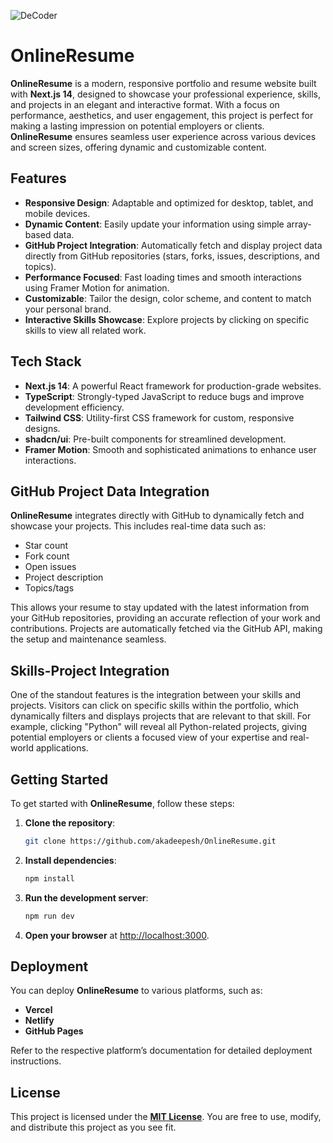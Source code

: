![DeCoder](https://github.com/user-attachments/assets/8e07beea-7e50-4383-810f-b54d6e090b4e)

# OnlineResume

**OnlineResume** is a modern, responsive portfolio and resume website built with **Next.js 14**, designed to showcase your professional experience, skills, and projects in an elegant and interactive format. With a focus on performance, aesthetics, and user engagement, this project is perfect for making a lasting impression on potential employers or clients. **OnlineResume** ensures seamless user experience across various devices and screen sizes, offering dynamic and customizable content.

## Features

- **Responsive Design**: Adaptable and optimized for desktop, tablet, and mobile devices.
- **Dynamic Content**: Easily update your information using simple array-based data.
- **GitHub Project Integration**: Automatically fetch and display project data directly from GitHub repositories (stars, forks, issues, descriptions, and topics).
- **Performance Focused**: Fast loading times and smooth interactions using Framer Motion for animation.
- **Customizable**: Tailor the design, color scheme, and content to match your personal brand.
- **Interactive Skills Showcase**: Explore projects by clicking on specific skills to view all related work.

## Tech Stack

- **Next.js 14**: A powerful React framework for production-grade websites.
- **TypeScript**: Strongly-typed JavaScript to reduce bugs and improve development efficiency.
- **Tailwind CSS**: Utility-first CSS framework for custom, responsive designs.
- **shadcn/ui**: Pre-built components for streamlined development.
- **Framer Motion**: Smooth and sophisticated animations to enhance user interactions.

## GitHub Project Data Integration

**OnlineResume** integrates directly with GitHub to dynamically fetch and showcase your projects. This includes real-time data such as:

- Star count
- Fork count
- Open issues
- Project description
- Topics/tags

This allows your resume to stay updated with the latest information from your GitHub repositories, providing an accurate reflection of your work and contributions. Projects are automatically fetched via the GitHub API, making the setup and maintenance seamless.

## Skills-Project Integration

One of the standout features is the integration between your skills and projects. Visitors can click on specific skills within the portfolio, which dynamically filters and displays projects that are relevant to that skill. For example, clicking "Python" will reveal all Python-related projects, giving potential employers or clients a focused view of your expertise and real-world applications.

## Getting Started

To get started with **OnlineResume**, follow these steps:

1. **Clone the repository**:
   ```bash
   git clone https://github.com/akadeepesh/OnlineResume.git
   ```
2. **Install dependencies**:
   ```bash
   npm install
   ```
3. **Run the development server**:
   ```bash
   npm run dev
   ```
4. **Open your browser** at [http://localhost:3000](http://localhost:3000).

## Deployment

You can deploy **OnlineResume** to various platforms, such as:

- **Vercel**
- **Netlify**
- **GitHub Pages**

Refer to the respective platform’s documentation for detailed deployment instructions.

## License

This project is licensed under the **[MIT License](LICENSE)**. You are free to use, modify, and distribute this project as you see fit.
